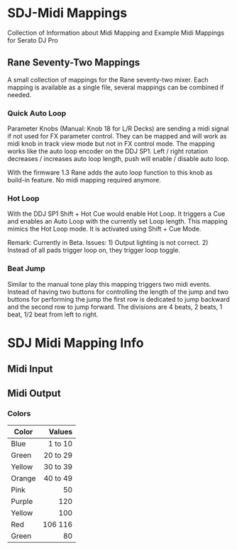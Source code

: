 # SDJ-Midi Mappings
Collection of Information about Midi Mapping and Example Midi Mappings for Serato DJ Pro

## Rane Seventy-Two Mappings
A small collection of mappings for the Rane seventy-two mixer. Each mapping is available as a single file, several mappings can be combined if needed. 

### Quick Auto Loop
Parameter Knobs (Manual: Knob 18 for L/R Decks) are sending a midi signal if not used for FX parameter control. They can be mapped and will work as midi knob in track view mode but not in FX control mode. The mapping works like the auto loop encoder on the DDJ SP1. Left / right rotation decreases / increases auto loop length, push will enable / disable auto loop.

With the firmware 1.3 Rane adds the auto loop function to this knob as build-in feature. No midi mapping required anymore.

### Hot Loop
With the DDJ SP1 Shift + Hot Cue would enable Hot Loop. It triggers a Cue and enables an Auto Loop with the currently set Loop length.
This mapping mimics the Hot Loop mode. It is activated using Shift + Cue Mode.

Remark: Currently in Beta. Issues: 1) Output lighting is not correct. 2) Instead of all pads trigger loop on, they trigger loop toggle. 

### Beat Jump
Similar to the manual tone play this mapping triggers two midi events. Instead of having two buttons for controlling the length of the jump and two buttons for performing the jump the first row is dedicated to jump backward and the second row to jump forward. The divisions are 4 beats, 2 beats, 1 beat, 1/2 beat from left to right.


# SDJ Midi Mapping Info

## Midi Input

## Midi Output

### Colors

Color   |  Values
--------|---------:
Blue    |  1 to 10
Green   | 20 to 29
Yellow  | 30 to 39
Orange  | 40 to 49
Pink    |       50
Purple  |      120
Yellow  |      100
Red     |  106 116
Green   |       80
